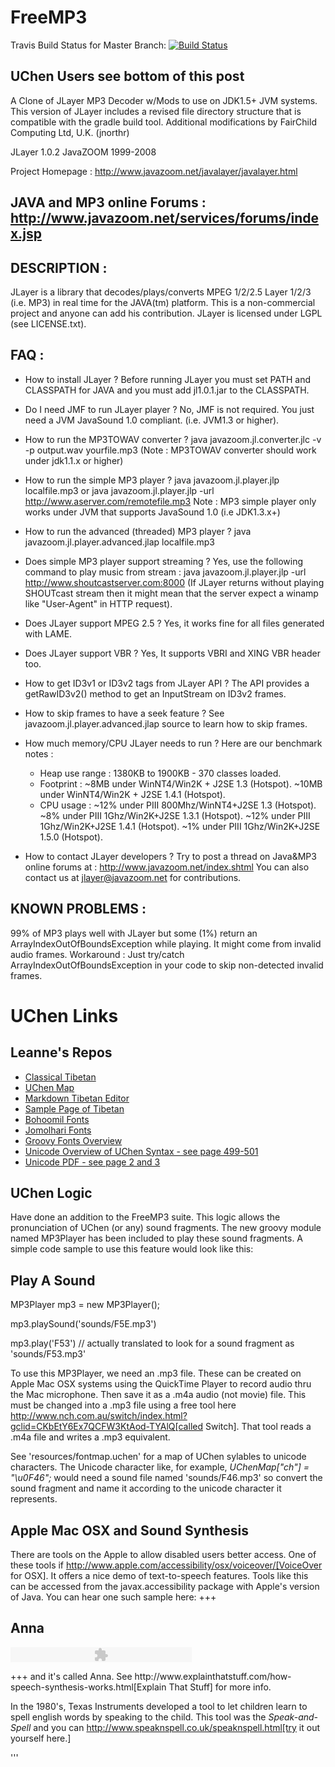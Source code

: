 FreeMP3
=======
Travis Build Status for Master Branch: [![Build Status](https://travis-ci.org/jnorthr/FreeMP3.svg?branch=master)](https://travis-ci.org/jnorthr/FreeMP3)

UChen Users see bottom of this post
------------

A Clone of JLayer MP3 Decoder w/Mods to use on JDK1.5+ JVM systems. This version of JLayer includes a revised file directory structure that is compatible with the gradle build tool. Additional modifications by FairChild Computing Ltd, U.K. (jnorthr)

 JLayer 1.0.2
 JavaZOOM 1999-2008

 Project Homepage :
   http://www.javazoom.net/javalayer/javalayer.html 

 JAVA and MP3 online Forums :
   http://www.javazoom.net/services/forums/index.jsp
-----------------------------------------------------

DESCRIPTION :
-----------
JLayer is a library that decodes/plays/converts MPEG 1/2/2.5 Layer 1/2/3
(i.e. MP3) in real time for the JAVA(tm) platform. This is a non-commercial project 
and anyone can add his contribution. JLayer is licensed under LGPL (see LICENSE.txt).


FAQ : 
---

- How to install JLayer ?
  Before running JLayer you must set PATH and CLASSPATH for JAVA
  and you must add jl1.0.1.jar to the CLASSPATH.

- Do I need JMF to run JLayer player ?
  No, JMF is not required. You just need a JVM JavaSound 1.0 compliant.
  (i.e. JVM1.3 or higher).

- How to run the MP3TOWAV converter ?
  java javazoom.jl.converter.jlc -v -p output.wav yourfile.mp3
  (Note : MP3TOWAV converter should work under jdk1.1.x or higher)

- How to run the simple MP3 player ?
  java javazoom.jl.player.jlp localfile.mp3
   or
  java javazoom.jl.player.jlp -url http://www.aserver.com/remotefile.mp3
  Note : MP3 simple player only works under JVM that supports JavaSound 1.0 (i.e JDK1.3.x+)

- How to run the advanced (threaded) MP3 player ?
  java javazoom.jl.player.advanced.jlap localfile.mp3

- Does simple MP3 player support streaming ?
  Yes, use the following command to play music from stream :
  java javazoom.jl.player.jlp -url http://www.shoutcastserver.com:8000
  (If JLayer returns without playing SHOUTcast stream then it might mean 
   that the server expect a winamp like "User-Agent" in HTTP request).

- Does JLayer support MPEG 2.5 ?
  Yes, it works fine for all files generated with LAME.

- Does JLayer support VBR ?
  Yes, It supports VBRI and XING VBR header too. 

- How to get ID3v1 or ID3v2 tags from JLayer API ?
  The API provides a getRawID3v2() method to get an InputStream on ID3v2 frames.

- How to skip frames to have a seek feature ?
  See javazoom.jl.player.advanced.jlap source to learn how to skip frames.

- How much memory/CPU JLayer needs to run ?
  Here are our benchmark notes :
    - Heap use range : 1380KB to 1900KB - 370 classes loaded. 
    - Footprint : ~8MB under WinNT4/Win2K + J2SE 1.3 (Hotspot).
                  ~10MB under WinNT4/Win2K + J2SE 1.4.1 (Hotspot).
    - CPU usage : ~12% under PIII 800Mhz/WinNT4+J2SE 1.3 (Hotspot).
                  ~8% under PIII 1Ghz/Win2K+J2SE 1.3.1 (Hotspot).
                  ~12% under PIII 1Ghz/Win2K+J2SE 1.4.1 (Hotspot).
                  ~1% under PIII 1Ghz/Win2K+J2SE 1.5.0 (Hotspot).

- How to contact JLayer developers ?
  Try to post a thread on Java&MP3 online forums at :
  http://www.javazoom.net/index.shtml
  You can also contact us at jlayer@javazoom.net for contributions.
 

KNOWN PROBLEMS :
--------------
99% of MP3 plays well with JLayer but some (1%) return an ArrayIndexOutOfBoundsException 
while playing. It might come from invalid audio frames. 
Workaround : Just try/catch ArrayIndexOutOfBoundsException in your code to skip non-detected invalid frames.

UChen Links 
========

Leanne's Repos
------------

 * [Classical Tibetan](https://github.com/leannenorthrop/classical-tibetan)
 * [UChen Map](https://github.com/leannenorthrop/markdown-js/blob/wylie/src/dialects/wylie/wmd2uchen.js)
 * [Markdown Tibetan Editor](http://leannenorthrop.github.io/classical-tibetan/editor/?layout=contrib#)
 * [Sample Page of Tibetan](http://leannenorthrop.github.io/classical-tibetan/)
 * [Bohoomil Fonts](http://bohoomil.com/doc/05-fonts/)
 * [Jomolhari Fonts](https://sites.google.com/site/chrisfynn2/home/fonts/jomolhari)
 * [Groovy Fonts Overview](http://groovy.codehaus.org/jsr/spec/AltChapter03LexicalStructure.html)
 * [Unicode Overview of UChen Syntax - see page 499-501](http://www.unicode.org/versions/Unicode7.0.0/ch13.pdf)
 * [Unicode PDF - see page 2 and 3](http://unicode.org/charts/PDF/U0F00.pdf)

UChen Logic
------------

Have done an addition to the FreeMP3 suite. This logic allows the pronunciation of UChen (or any) sound fragments. The new groovy module named MP3Player has been included to play these sound fragments. A simple code sample to use this feature would look like this:

Play A Sound
--------------
 MP3Player mp3 = new MP3Player();
 
 mp3.playSound('sounds/F5E.mp3') 
 
 mp3.play('F53')  // actually translated to look for a sound fragment as 'sounds/F53.mp3' 

To use this MP3Player, we need an .mp3 file. These can be created on Apple Mac OSX systems using the QuickTime Player to record audio thru the Mac microphone. Then save it as a .m4a audio (not movie) file. This must be changed into a .mp3 file using a free tool here http://www.nch.com.au/switch/index.html?gclid=CKbEtY6Ex7QCFW3KtAod-TYAlQ[called Switch]. That tool reads a .m4a file and writes a .mp3 equivalent. 

See 'resources/fontmap.uchen' for a map of UChen sylables to unicode characters. The Unicode character like, for example, *UChenMap["ch"] = "\u0F46";* would need a sound file named 'sounds/F46.mp3' so convert the sound fragment and name it according to the unicode character it represents.

Apple Mac OSX and Sound Synthesis
-------------------

There are tools on the Apple to allow disabled users better access. One of these tools if http://www.apple.com/accessibility/osx/voiceover/[VoiceOver for OSX]. It offers a nice demo of text-to-speech features. Tools like this can be accessed from the javax.accessibility package with Apple's version of Java. You can hear one such sample here: +++

Anna
--------

<P>
<script language="JavaScript" src="http://www.explainthatstuff.com/audio/audio-player.js"></script><object type="application/x-shockwave-flash" data="http://www.explainthatstuff.com/audio/player.swf" id="audioplayer3" height="24" width="290">
<param name="movie" value="http://www.explainthatstuff.com/audio/player.swf">
<param name="FlashVars" value="playerID=3&amp;bg=0xBCB19B&amp;leftbg=0xFF0000&amp;lefticon=0x111111&amp;rightbg=0xFF0000&amp;rightbghover=0xDCDBDC&amp;righticon=0x111111&amp;righticonhover=0xCC4321&amp;text=0x666666&amp;slider=0x666666&amp;track=0xFFFFFF&amp;border=0x666666&amp;loader=0x9FFFB8&amp;soundFile=http://www.explainthatstuff.com/audio/iloveanna.mp3">
<param name="quality" value="high">
<param name="menu" value="false">
<param name="wmode" value="transparent">
</object> 
</P>
+++ and it's called Anna. See http://www.explainthatstuff.com/how-speech-synthesis-works.html[Explain That Stuff] for more info.

In the 1980's, Texas Instruments developed a tool to let children learn to spell english words by speaking to the child. This tool was the *Speak-and-Spell* and you can http://www.speaknspell.co.uk/speaknspell.html[try it out yourself here.]

''' 


